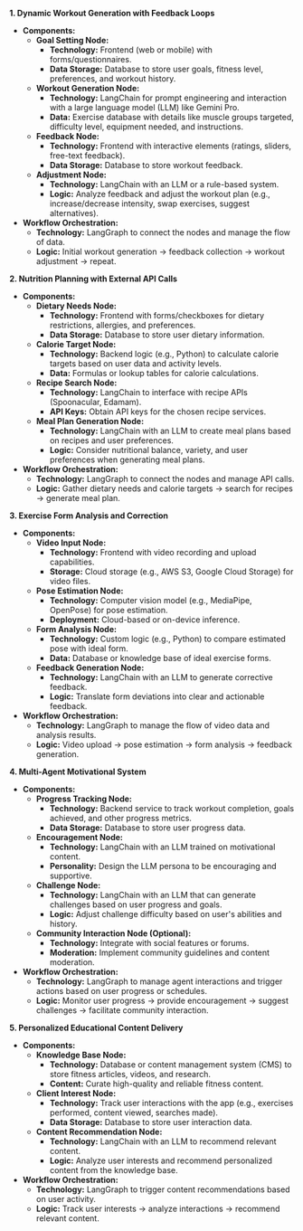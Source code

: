 **1. Dynamic Workout Generation with Feedback Loops**

* **Components:**
    * **Goal Setting Node:**
        * **Technology:**  Frontend (web or mobile) with forms/questionnaires.
        * **Data Storage:** Database to store user goals, fitness level, preferences, and workout history.
    * **Workout Generation Node:**
        * **Technology:** LangChain for prompt engineering and interaction with a large language model (LLM) like Gemini Pro.
        * **Data:** Exercise database with details like muscle groups targeted, difficulty level, equipment needed, and instructions.
    * **Feedback Node:**
        * **Technology:** Frontend with interactive elements (ratings, sliders, free-text feedback).
        * **Data Storage:** Database to store workout feedback.
    * **Adjustment Node:**
        * **Technology:**  LangChain with an LLM or a rule-based system.
        * **Logic:**  Analyze feedback and adjust the workout plan (e.g., increase/decrease intensity, swap exercises, suggest alternatives).
* **Workflow Orchestration:**
    * **Technology:** LangGraph to connect the nodes and manage the flow of data.
    * **Logic:**  Initial workout generation → feedback collection → workout adjustment → repeat.

**2. Nutrition Planning with External API Calls**

* **Components:**
    * **Dietary Needs Node:**
        * **Technology:** Frontend with forms/checkboxes for dietary restrictions, allergies, and preferences.
        * **Data Storage:** Database to store user dietary information.
    * **Calorie Target Node:**
        * **Technology:**  Backend logic (e.g., Python) to calculate calorie targets based on user data and activity levels.
        * **Data:**  Formulas or lookup tables for calorie calculations.
    * **Recipe Search Node:**
        * **Technology:** LangChain to interface with recipe APIs (Spoonacular, Edamam).
        * **API Keys:** Obtain API keys for the chosen recipe services.
    * **Meal Plan Generation Node:**
        * **Technology:** LangChain with an LLM to create meal plans based on recipes and user preferences.
        * **Logic:** Consider nutritional balance, variety, and user preferences when generating meal plans.
* **Workflow Orchestration:**
    * **Technology:** LangGraph to connect the nodes and manage API calls.
    * **Logic:**  Gather dietary needs and calorie targets → search for recipes → generate meal plan.

**3. Exercise Form Analysis and Correction**

* **Components:**
    * **Video Input Node:**
        * **Technology:** Frontend with video recording and upload capabilities.
        * **Storage:** Cloud storage (e.g., AWS S3, Google Cloud Storage) for video files.
    * **Pose Estimation Node:**
        * **Technology:** Computer vision model (e.g., MediaPipe, OpenPose) for pose estimation.
        * **Deployment:** Cloud-based or on-device inference.
    * **Form Analysis Node:**
        * **Technology:** Custom logic (e.g., Python) to compare estimated pose with ideal form.
        * **Data:** Database or knowledge base of ideal exercise forms.
    * **Feedback Generation Node:**
        * **Technology:** LangChain with an LLM to generate corrective feedback.
        * **Logic:**  Translate form deviations into clear and actionable feedback.
* **Workflow Orchestration:**
    * **Technology:** LangGraph to manage the flow of video data and analysis results.
    * **Logic:**  Video upload → pose estimation → form analysis → feedback generation.

**4. Multi-Agent Motivational System**

* **Components:**
    * **Progress Tracking Node:**
        * **Technology:** Backend service to track workout completion, goals achieved, and other progress metrics.
        * **Data Storage:** Database to store user progress data.
    * **Encouragement Node:**
        * **Technology:** LangChain with an LLM trained on motivational content.
        * **Personality:** Design the LLM persona to be encouraging and supportive.
    * **Challenge Node:**
        * **Technology:** LangChain with an LLM that can generate challenges based on user progress and goals.
        * **Logic:**  Adjust challenge difficulty based on user's abilities and history.
    * **Community Interaction Node (Optional):**
        * **Technology:**  Integrate with social features or forums.
        * **Moderation:** Implement community guidelines and content moderation.
* **Workflow Orchestration:**
    * **Technology:** LangGraph to manage agent interactions and trigger actions based on user progress or schedules.
    * **Logic:**  Monitor user progress → provide encouragement → suggest challenges → facilitate community interaction.

**5. Personalized Educational Content Delivery**

* **Components:**
    * **Knowledge Base Node:**
        * **Technology:** Database or content management system (CMS) to store fitness articles, videos, and research.
        * **Content:** Curate high-quality and reliable fitness content.
    * **Client Interest Node:**
        * **Technology:**  Track user interactions with the app (e.g., exercises performed, content viewed, searches made).
        * **Data Storage:** Database to store user interaction data.
    * **Content Recommendation Node:**
        * **Technology:** LangChain with an LLM to recommend relevant content.
        * **Logic:** Analyze user interests and recommend personalized content from the knowledge base.
* **Workflow Orchestration:**
    * **Technology:** LangGraph to trigger content recommendations based on user activity.
    * **Logic:**  Track user interests → analyze interactions → recommend relevant content.

